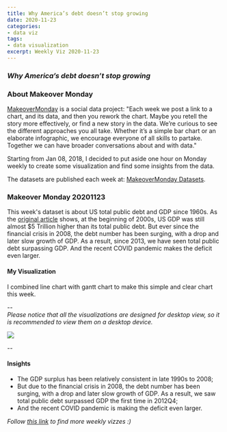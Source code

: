 ```yaml
---
title: Why America’s debt doesn’t stop growing
date: 2020-11-23
categories:
- data viz
tags:
- data visualization
excerpt: Weekly Viz 2020-11-23
---
```


### *Why America’s debt doesn’t stop growing*


### About Makeover Monday

[MakeoverMonday](http://www.makeovermonday.co.uk/) is a social data project:
"Each week we post a link to a chart, and its data, and then you rework the chart.
Maybe you retell the story more effectively, or find a new story in the data.
We’re curious to see the different approaches you all take. Whether it’s a simple bar chart or an elaborate infographic, we encourage everyone of all skills to partake.
Together we can have broader conversations about and with data."

Starting from Jan 08, 2018, I decided to put aside one hour on Monday weekly to create some visualization and find some insights from the data.

The datasets are published each week at: [MakeoverMonday Datasets](http://www.makeovermonday.co.uk/data/).

### Makeover Monday 20201123

This week's dataset is about US total public debt and GDP since 1960s. As the [original article](https://www.visualcapitalist.com/americas-debt-27-trillion-and-counting/) shows, at the beginning of 2000s, US GDP was still almost $5 Trillion higher than its total public debt. But ever since the financial crisis in 2008, the debt number has been surging, with a drop and later slow growth of GDP. As a result, since 2013, we have seen total public debt surpassing GDP. And the recent COVID pandemic makes the deficit even larger.   

#### My Visualization

I combined line chart with gantt chart to make this simple and clear chart this week.  

--  
*Please notice that all the visualizations are designed for desktop view, so it is recommended to view them on a desktop device.*  

<div class='tableauPlaceholder' id='viz1606187773159' style='position: relative'>
<noscript><a href='#'>
  <img alt=' ' src='https:&#47;&#47;public.tableau.com&#47;static&#47;images&#47;Ma&#47;MakeOverMonday20201123U_S_TotalPublicDebtvs_GDP&#47;USTOTALPUBLICDEBTVSGDP&#47;1_rss.png' style='border: none' />
</a></noscript>
<object class='tableauViz'  style='display:none;'>
  <param name='host_url' value='https%3A%2F%2Fpublic.tableau.com%2F' />
  <param name='embed_code_version' value='3' />
  <param name='site_root' value='' />
  <param name='name' value='MakeOverMonday20201123U_S_TotalPublicDebtvs_GDP&#47;USTOTALPUBLICDEBTVSGDP' />
  <param name='tabs' value='no' />
  <param name='toolbar' value='yes' />
  <param name='static_image' value='https:&#47;&#47;public.tableau.com&#47;static&#47;images&#47;Ma&#47;MakeOverMonday20201123U_S_TotalPublicDebtvs_GDP&#47;USTOTALPUBLICDEBTVSGDP&#47;1.png' />
  <param name='animate_transition' value='yes' />
  <param name='display_static_image' value='yes' />
  <param name='display_spinner' value='yes' />
  <param name='display_overlay' value='yes' />
  <param name='display_count' value='yes' />
  <param name='language' value='en' />
</object></div>          
<script type='text/javascript'> 
  var divElement = document.getElementById('viz1606187773159');              
  var vizElement = divElement.getElementsByTagName('object')[0];            
  if ( divElement.offsetWidth > 800 ) { vizElement.style.width='800px';vizElement.style.height='627px';} else if ( divElement.offsetWidth > 500 ) { vizElement.style.width='800px';vizElement.style.height='627px';} else { vizElement.style.width='100%';vizElement.style.height='727px';}          
  var scriptElement = document.createElement('script');                 
  scriptElement.src = 'https://public.tableau.com/javascripts/api/viz_v1.js';      
  vizElement.parentNode.insertBefore(scriptElement, vizElement);           
</script>
  
  
--  

#### Insights
* The GDP surplus has been relatively consistent in late 1990s to 2008;  
* But due to the financial crisis in 2008, the debt number has been surging, with a drop and later slow growth of GDP. As a result, we saw total public debt surpassed GDP the first time in 2012Q4;   
* And the recent COVID pandemic is making the deficit even larger.  


*Follow [this link](https://yudong-94.github.io/personal-website/project/MakeOverMonday2020/) to find more weekly vizzes :)*